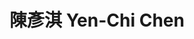 ---
chinese_name: 陳彥淇
english_name: Yen-Chi Chen
title: 陳彥淇 Yen-Chi Chen
id: yenchichen
collection: members
type: full-time research assistant
position: Full-time Research Assistant 
department: 123
image_path: https://source.unsplash.com/collection/139386/600x600?a=.png
collection: members
photo: bio-photo.jpg
blurb: 123
---